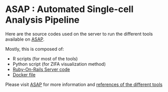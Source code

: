 # ASAP : Automated Single-cell Analysis Pipeline

Here are the source codes used on the server to run the different tools available on <a href="https://asap.epfl.ch">ASAP</a>.

Mostly, this is composed of:
- R scripts (for most of the tools)
- Python script (for ZIFA visualization method)
- [Ruby-On-Rails Server code](https://github.com/fabdavid/asap_web)
- [Docker file](https://github.com/fabdavid/asap2_web)

Please visit <a href="https://asap.epfl.ch">ASAP</a> for more information and <a href="https://asap.epfl.ch/home/about">references of the different tools</a>
